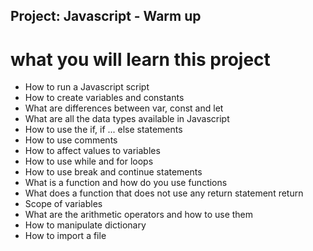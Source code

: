 ## Project: Javascript - Warm up

# what you will learn this project

* How to run a Javascript script
* How to create variables and constants
* What are differences between var, const and let
* What are all the data types available in Javascript
* How to use the if, if ... else statements
* How to use comments
* How to affect values to variables
* How to use while and for loops
* How to use break and continue statements
* What is a function and how do you use functions
* What does a function that does not use any return statement return
* Scope of variables
* What are the arithmetic operators and how to use them
* How to manipulate dictionary
* How to import a file
